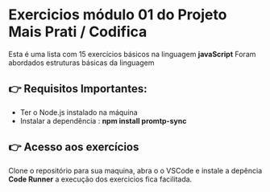 # Exercicios módulo 01 do Projeto Mais Prati / Codifica
Esta é uma lista com 15 exercícios básicos na linguagem **javaScript** 
Foram abordados estruturas básicas da linguagem

## :point_right:  Requisitos Importantes:
* Ter o Node.js instalado na máquina
* Instalar a dependência : **npm install promtp-sync**

## :point_right:  Acesso aos exercícios

Clone o repositório para sua maquina, abra o o VSCode e instale a depência **Code Runner** a execução dos exercicios fica facilitada.

